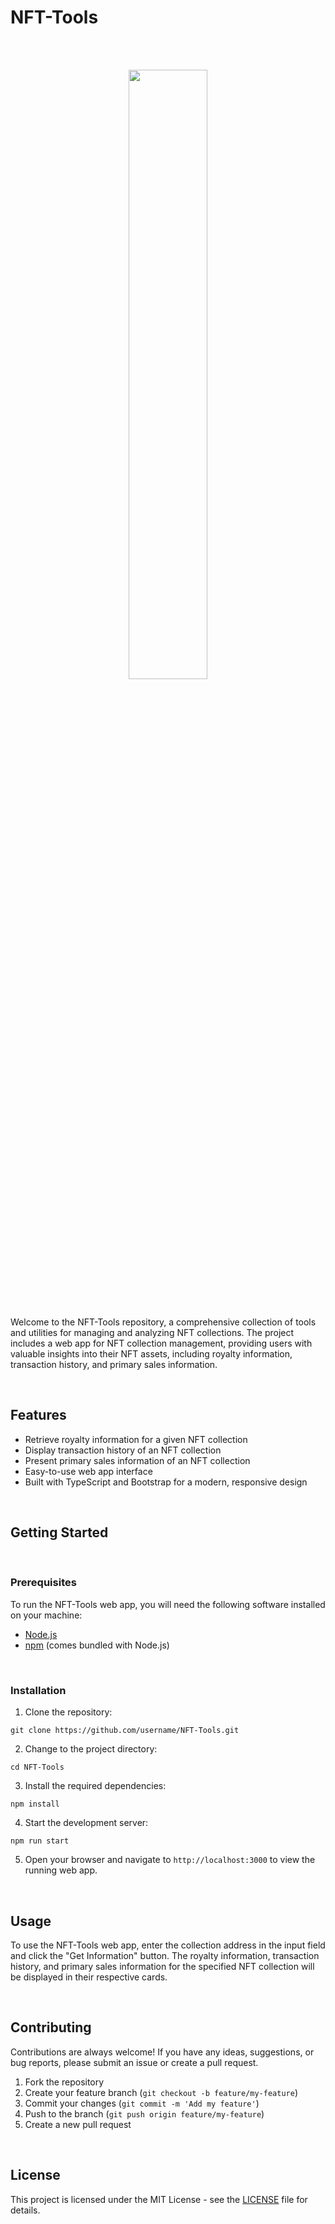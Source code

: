 # NFT-Tools
  
<br />
<br />
<p align="center">
  <img src="https://user-images.githubusercontent.com/41997352/236561800-7d726001-4a7e-4c8d-be8a-8e8331b3563b.png" width="50%" />
</p>
<br />

Welcome to the NFT-Tools repository, a comprehensive collection of tools and utilities for managing and analyzing NFT collections. The project includes a web app for NFT collection management, providing users with valuable insights into their NFT assets, including royalty information, transaction history, and primary sales information.

<br />

## Features

- Retrieve royalty information for a given NFT collection
- Display transaction history of an NFT collection
- Present primary sales information of an NFT collection
- Easy-to-use web app interface
- Built with TypeScript and Bootstrap for a modern, responsive design

<br />

## Getting Started

<br />

### Prerequisites

To run the NFT-Tools web app, you will need the following software installed on your machine:

- [Node.js](https://nodejs.org/en/)
- [npm](https://www.npmjs.com/get-npm) (comes bundled with Node.js)

<br />

### Installation

1. Clone the repository:

```
git clone https://github.com/username/NFT-Tools.git
```

2. Change to the project directory:

```
cd NFT-Tools
```

3. Install the required dependencies:

```
npm install
```

4. Start the development server:

```
npm run start
```

5. Open your browser and navigate to `http://localhost:3000` to view the running web app.

<br />

## Usage

To use the NFT-Tools web app, enter the collection address in the input field and click the "Get Information" button. The royalty information, transaction history, and primary sales information for the specified NFT collection will be displayed in their respective cards.

<br />

## Contributing

Contributions are always welcome! If you have any ideas, suggestions, or bug reports, please submit an issue or create a pull request.

1. Fork the repository
2. Create your feature branch (`git checkout -b feature/my-feature`)
3. Commit your changes (`git commit -m 'Add my feature'`)
4. Push to the branch (`git push origin feature/my-feature`)
5. Create a new pull request

<br />

## License

This project is licensed under the MIT License - see the [LICENSE](LICENSE) file for details.
